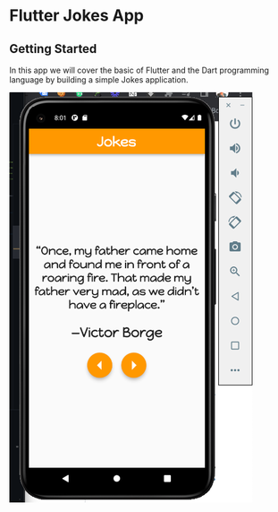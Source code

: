 # Flutter Jokes App

## Getting Started

In this app we will cover the basic of Flutter and the Dart programming language by building a simple Jokes application.

![Jokes App](/screen.png)
